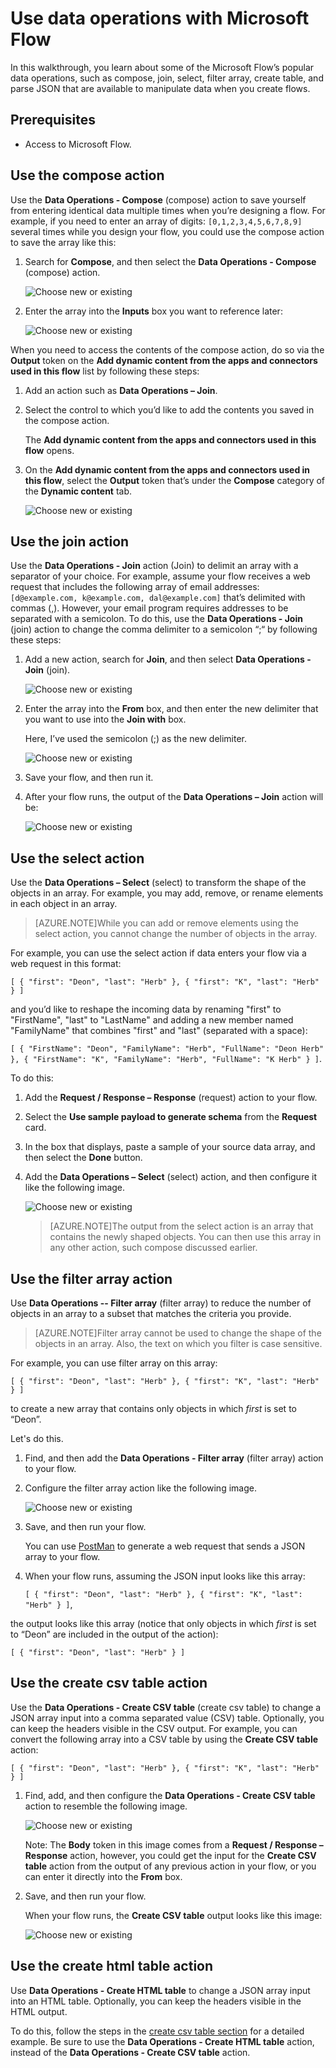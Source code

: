 <properties
    pageTitle="Understand data operations | Microsoft Flow"
    description="Learn to perform operations, such as create HTML table, create CSV table, compose, join, selectm and filter array"
    services=""
    suite="flow"
    documentationCenter="na"
    authors="MSFTMan"
    manager="anneta"
    editor=""
    tags=""/>

<tags
   ms.service="flow"
   ms.devlang="na"
   ms.topic="article"
   ms.tgt_pltfrm="na"
   ms.workload="na"
   ms.date="07/27/2017"
   ms.author="deonhe"/>

# Use data operations with Microsoft Flow

In this walkthrough, you learn about some of the Microsoft Flow’s popular data operations, such as compose, join, select, filter array, create table, and parse JSON that are available to manipulate data when you create flows.

## Prerequisites

- Access to Microsoft Flow.

## Use the compose action

Use the **Data Operations - Compose** (compose) action to save yourself from entering identical data multiple times when you’re designing a flow. For example, if you need to enter an array of digits: ````[0,1,2,3,4,5,6,7,8,9]```` several times while you design your flow, you could use the compose action to save the array like this:

1. Search for **Compose**, and then select the **Data Operations - Compose** (compose) action.

    ![Choose new or existing](./media/data-operations/search-select-compose.png)

1. Enter the array into the **Inputs** box you want to reference later:

    ![Choose new or existing](./media/data-operations/add-array-compose.png)

When you need to access the contents of the compose action, do so via the **Output** token on the **Add dynamic content from the apps and connectors used in this flow** list by following these steps:

1. Add an action such as **Data Operations – Join**.

1. Select the control to which you’d like to add the contents you saved in the compose action.

    The **Add dynamic content from the apps and connectors used in this flow** opens.

1. On the **Add dynamic content from the apps and connectors used in this flow**, select the **Output** token that’s under the **Compose** category of the **Dynamic content** tab.

    ![Choose new or existing](./media/data-operations/use-compose-output.png)

## Use the join action

Use the **Data Operations - Join** action (Join) to delimit an array with a separator of your choice. For example, assume your flow receives a web request that includes the following array of email addresses: ````[d@example.com, k@example.com, dal@example.com]```` that’s delimited with commas (,). However, your email program requires addresses to be separated with a semicolon. To do this, use the **Data Operations - Join** (join) action to change the comma delimiter to a semicolon “;“ by following these steps:

1. Add a new action, search for **Join**, and then select **Data Operations - Join** (join).

    ![Choose new or existing](./media/data-operations/search-select-join.png)

1. Enter the array into the **From** box, and then enter the new delimiter that you want to use into the **Join with** box.

    Here, I’ve used the semicolon (;) as the new delimiter.

    ![Choose new or existing](./media/data-operations/add-array-join.png)

1. Save your flow, and then run it.

1. After your flow runs, the output of the **Data Operations – Join** action will be:

    ![Choose new or existing](./media/data-operations/join-output.png)

## Use the select action

Use the **Data Operations – Select** (select) to transform the shape of the objects in an array. For example, you may add, remove, or rename elements in each object in an array.

>[AZURE.NOTE]While you can add or remove elements using the select action, you cannot change the number of objects in the array.

For example, you can use the select action if data enters your flow via a web request in this format:

````[ { "first": "Deon", "last": "Herb" }, { "first": "K", "last": "Herb" } ]````

and you’d like to reshape the incoming data by renaming "first" to "FirstName", "last" to "LastName" and adding a new member named "FamilyName" that combines "first" and "last" (separated with a space):

````[ { "FirstName": "Deon", "FamilyName": "Herb", "FullName": "Deon Herb" }, { "FirstName": "K", "FamilyName": "Herb", "FullName": "K Herb" } ]````.

To do this:

1. Add the **Request / Response – Response** (request) action to your flow.

1. Select the **Use sample payload to generate schema** from the **Request** card.

1. In the box that displays, paste a sample of your source data array, and then select the **Done** button.

1. Add the **Data Operations – Select** (select) action, and then configure it like the following image.

    ![Choose new or existing](./media/data-operations/select-card.png)

    >[AZURE.NOTE]The output from the select action is an array that contains the newly shaped objects. You can then use this array in any other action, such compose discussed earlier.

## Use the filter array action

Use **Data Operations -- Filter array** (filter array) to reduce the number of objects in an array to a subset that matches the criteria you provide.

>[AZURE.NOTE]Filter array cannot be used to change the shape of the objects in an array. Also, the text on which you filter is case sensitive.

For example, you can use filter array on this array:

````[ { "first": "Deon", "last": "Herb" }, { "first": "K", "last": "Herb" } ]````

to create a new array that contains only objects in which *first* is set to “Deon”.

Let's do this.

1. Find, and then add the **Data Operations - Filter array** (filter array) action to your flow.

1. Configure the filter array action like the following image.

    ![Choose new or existing](./media/data-operations/add-configure-filter-array.png)

1. Save, and then run your flow.

    You can use [PostMan](https://www.getpostman.com/postman) to generate a web request that sends a JSON array to your flow.

1. When your flow runs, assuming the JSON input looks like this array:

    ````[ { "first": "Deon", "last": "Herb" }, { "first": "K", "last": "Herb" } ]````,

the output looks like this array (notice that only objects in which *first* is set to “Deon” are included in the output of the action):

````[ { "first": "Deon", "last": "Herb" } ]````

## Use the create csv table action

Use the **Data Operations - Create CSV table** (create csv table) to change a JSON array input into a comma separated value (CSV) table. Optionally, you can keep the headers visible in the CSV output. For example, you can convert the following array into a CSV table by using the **Create CSV table** action:

````[ { "first": "Deon", "last": "Herb" }, { "first": "K", "last": "Herb" } ]````

1. Find, add, and then configure the **Data Operations - Create CSV table** action to resemble the following image.

    ![Choose new or existing](./media/data-operations/create-csv-table.png)

    Note: The **Body** token in this image comes from a **Request / Response – Response** action, however, you could get the input for the **Create CSV table** action from the output of any previous action in your flow, or you can enter it directly into the **From** box.
1. Save, and then run your flow.

    When your flow runs, the **Create CSV table** output looks like this image:

    ![Choose new or existing](./media/data-operations/create-csv-table-output.png)

## Use the create html table action

Use **Data Operations - Create HTML table** to change a JSON array input into an HTML table. Optionally, you can keep the headers visible in the HTML output.

To do this, follow the steps in the [create csv table section](data-operations.md/#use-the-create-csv-table-action) for a detailed example. Be sure to use the **Data Operations - Create HTML table** action, instead of the **Data Operations - Create CSV table** action.